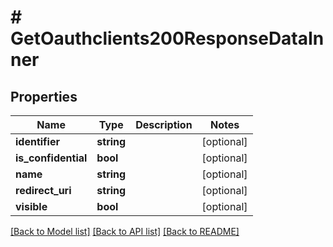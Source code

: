 # # GetOauthclients200ResponseDataInner

## Properties

Name | Type | Description | Notes
------------ | ------------- | ------------- | -------------
**identifier** | **string** |  | [optional]
**is_confidential** | **bool** |  | [optional]
**name** | **string** |  | [optional]
**redirect_uri** | **string** |  | [optional]
**visible** | **bool** |  | [optional]

[[Back to Model list]](../../README.md#models) [[Back to API list]](../../README.md#endpoints) [[Back to README]](../../README.md)
